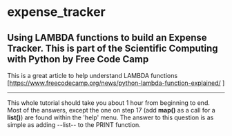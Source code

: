 # expense_tracker
Using LAMBDA functions to build an Expense Tracker. This is part of the Scientific Computing with Python by Free Code Camp
 ------

 This is a great article to help understand LAMBDA functions [https://www.freecodecamp.org/news/python-lambda-function-explained/ ]

 _____

 This whole tutorial should take you about 1 hour from beginning to end. Most of the answers, except the one on step 17 (add __map()__ as a call for a __list()__) are found within the 'help' menu. The answer to this question is as simple as adding --list-- to the PRINT function. 

